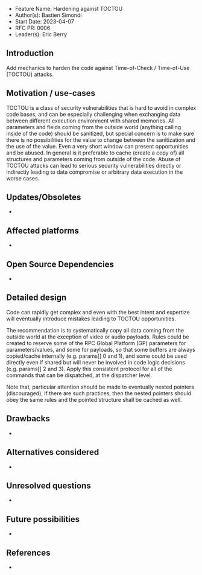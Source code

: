 - Feature Name: Hardening against TOCTOU
- Author(s): Bastien Simondi
- Start Date: 2023-04-07
- RFC PR: 0006
- Leader(s): Eric Berry

## Introduction

Add mechanics to harden the code against Time-of-Check / Time-of-Use (TOCTOU) attacks.

## Motivation / use-cases

TOCTOU is a class of security vulnerabilities that is hard to avoid in complex code bases, and can 
be especially challenging when exchanging data between different execution environment with shared 
memories.
All parameters and fields coming from the outside world (anything calling inside of the code) 
should be sanitized, but special concern is to make sure there is no possibilities for the value 
to change between the sanitization and the use of the value. Even a very short window can present 
opportunities and be abused. In general is it preferable to cache (create a copy of) all structures 
and parameters coming from outside of the code.
Abuse of TOCTOU attacks can lead to serious security vulnerabilities directly or indirectly 
leading to data compromise or arbitrary data execution in the worse cases.

## Updates/Obsoletes

-

## Affected platforms

-

## Open Source Dependencies

-

## Detailed design

Code can rapidly get complex and even with the best intent and expertize will eventually introduce 
mistakes leading to TOCTOU opportunities.

The recommendation is to systematically copy all data coming from the outside world at the 
exception of video or audio payloads. 
Rules could be created to reserve some of the RPC Global Platform (GP) parameters for 
parameters/values, and some for payloads, so that some buffers are always copied/cache internally 
(e.g. params[] 0 and 1), and some could be used directly even if shared but will never be involved 
in code logic decisions (e.g. params[] 2 and 3). Apply this consistent protocol for all of the 
commands that can be dispatched, at the dispatcher level.

Note that, particular attention should be made to eventually nested pointers (discouraged), if 
there are such practices, then the nested pointers should obey the same rules and the pointed 
structure shall be cached as well.

## Drawbacks

-

## Alternatives considered

-
## Unresolved questions

-

## Future possibilities

-

## References

-
